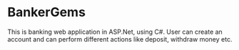 # BankerGems
This is banking web application in ASP.Net, using C#. User can create an account and can perform different actions like deposit, withdraw money etc.

